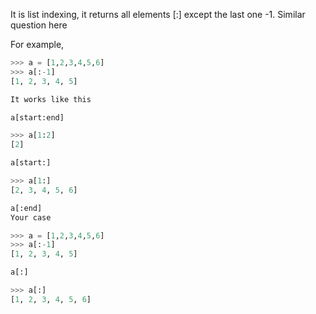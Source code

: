 It is list indexing, it returns all elements [:] except the last one -1. Similar question here

For example,
```python
>>> a = [1,2,3,4,5,6]
>>> a[:-1]
[1, 2, 3, 4, 5]

It works like this

a[start:end]

>>> a[1:2]
[2]

a[start:]

>>> a[1:]
[2, 3, 4, 5, 6]

a[:end]
Your case

>>> a = [1,2,3,4,5,6]
>>> a[:-1]
[1, 2, 3, 4, 5]

a[:]

>>> a[:]
[1, 2, 3, 4, 5, 6]
```
